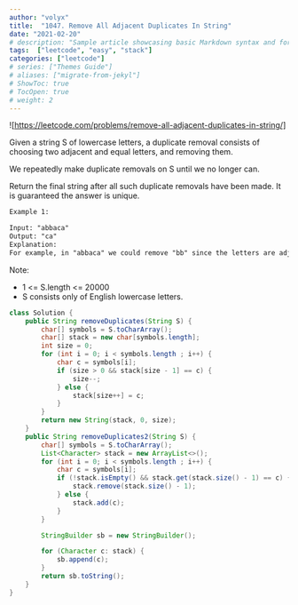 ```yaml
---
author: "volyx"
title:  "1047. Remove All Adjacent Duplicates In String"
date: "2021-02-20"
# description: "Sample article showcasing basic Markdown syntax and formatting for HTML elements."
tags:  ["leetcode", "easy", "stack"]
categories: ["leetcode"]
# series: ["Themes Guide"]
# aliases: ["migrate-from-jekyl"]
# ShowToc: true
# TocOpen: true
# weight: 2
---
```


![https://leetcode.com/problems/remove-all-adjacent-duplicates-in-string/]

Given a string S of lowercase letters, a duplicate removal consists of choosing two adjacent and equal letters, and removing them.

We repeatedly make duplicate removals on S until we no longer can.

Return the final string after all such duplicate removals have been made.  It is guaranteed the answer is unique.

```txt
Example 1:

Input: "abbaca"
Output: "ca"
Explanation: 
For example, in "abbaca" we could remove "bb" since the letters are adjacent and equal, and this is the only possible move.  The result of this move is that the string is "aaca", of which only "aa" is possible, so the final string is "ca".
```

Note:

- 1 <= S.length <= 20000
- S consists only of English lowercase letters.

```java
class Solution {
    public String removeDuplicates(String S) {
        char[] symbols = S.toCharArray();
    	char[] stack = new char[symbols.length];
        int size = 0;
        for (int i = 0; i < symbols.length ; i++) {
        	char c = symbols[i];
        	if (size > 0 && stack[size - 1] == c) {
        		size--;
        	} else {
        		stack[size++] = c;
        	}
        }
        return new String(stack, 0, size);
    }
    public String removeDuplicates2(String S) {
        char[] symbols = S.toCharArray();
    	List<Character> stack = new ArrayList<>();
        for (int i = 0; i < symbols.length ; i++) {
        	char c = symbols[i];
        	if (!stack.isEmpty() && stack.get(stack.size() - 1) == c) {
        		stack.remove(stack.size() - 1);
        	} else {
        		stack.add(c);
        	}
        }

        StringBuilder sb = new StringBuilder();

        for (Character c: stack) {
        	sb.append(c);
        }
        return sb.toString();
    }
}
